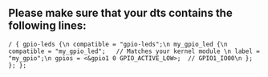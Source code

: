## Please make sure that your dts contains the following lines:

`/ {
    gpio-leds {\n
        compatible = "gpio-leds";\n
        my_gpio_led {\n
            compatible = "my_gpio_led";   // Matches your kernel module \n
            label = "my_gpio";\n
            gpios = <&gpio1 0 GPIO_ACTIVE_LOW>;  // GPIO1_IO00\n
        };
    };
};`

